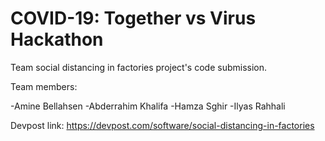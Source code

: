 # COVID-19: Together vs Virus Hackathon

Team social distancing in factories project's code submission.

Team members:

-Amine Bellahsen
-Abderrahim Khalifa
-Hamza Sghir
-Ilyas Rahhali

Devpost link: https://devpost.com/software/social-distancing-in-factories
